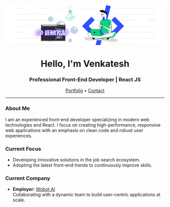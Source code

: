 <img src="github-banner.png" alt="GitHub Banner" />

<h1 align="center">Hello, I'm Venkatesh</h1>
<h3 align="center">Professional Front-End Developer | React JS</h3>

<p align="center">
  <a href="https://venkylad.netlify.app/" target="_blank">Portfolio</a> • 
  <a href="mailto:venkateshkonuku888@gmail.com" target="_blank">Contact</a>
</p>

---

### About Me
I am an experienced front-end developer specializing in modern web technologies and React. I focus on creating high-performance, responsive web applications with an emphasis on clean code and robust user experiences.

### Current Focus
- Developing innovative solutions in the job search ecosystem.
- Adopting the latest front-end trends to continuously improve skills.

### Current Company
- **Employer:** [Wobot AI](https://wobot.ai)  
  Collaborating with a dynamic team to build user-centric applications at scale.

